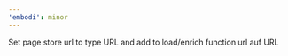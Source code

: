 ```yaml
---
'embodi': minor
---
```


Set page store url to type URL and add to load/enrich function url auf URL
